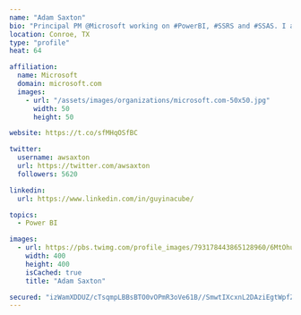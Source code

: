 ```yaml
---
name: "Adam Saxton"
bio: "Principal PM @Microsoft working on #PowerBI, #SSRS and #SSAS. I also go by @GuyInACube"
location: Conroe, TX
type: "profile"
heat: 64

affiliation:
  name: Microsoft
  domain: microsoft.com
  images:
    - url: "/assets/images/organizations/microsoft.com-50x50.jpg"
      width: 50
      height: 50

website: https://t.co/sfMHqOSfBC

twitter:
  username: awsaxton
  url: https://twitter.com/awsaxton
  followers: 5620

linkedin:
  url: https://www.linkedin.com/in/guyinacube/

topics:
  - Power BI

images:
  - url: https://pbs.twimg.com/profile_images/793178443865128960/6MtOhub__400x400.jpg
    width: 400
    height: 400
    isCached: true
    title: "Adam Saxton"

secured: "izWamXDDUZ/cTsqmpLBBsBTO0vOPmR3oVe61B//SmwtIXcxnL2DAziEgtWpfZlQJL5MdqdxM8hEGRnRMV9iNS7eEm8dweu/7e0pWeg73Nm6qX9rJfWIwKtHRIQBboopp38x0Q/PvElG3kxgKpsUJPmEq3HVK+nIsKHkEXAWlDPf0IWCpXx3iHvBSuGN/2vI6o++zfMlyVJJ5R1g4yMAYSiR9UuKNEyYdc9oSfBnXXEvWAfxsu3BThHQ739Wri+oKH9rVd5UbrWkKnroFYtBny4P3K4rut89Iu/4/RTxau9REXfwfPyc5QFr1a7i2ZnUXh/1W3cYFP9H7lKFCakm5pxtAOj+LNKOPGh08H5IVN9e3ueOkEVS4NFukGIdhRI+wi2Ffg0WeF4dv7MZ0LS1STbYmpxKIaYz11BAsR8fF9GI=;FAh0U+izZ8xuT4rWKLViXQ=="
---
```


